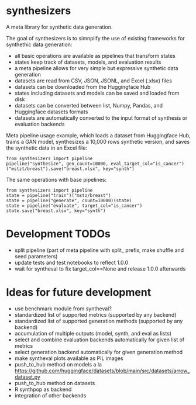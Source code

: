 # synthesizers
A meta library for synthetic data generation.

The goal of synthesizers is to simnplify the use of existing frameworks for synthethic data generation:
* all basic operations are available as pipelines that transform states
* states keep track of datasets, models, and evaluation results
* a meta pipeline allows for very simple but expressive synthetic data generation
* datasets are read from CSV, JSON, JSONL, and Excel (.xlsx) files
* datasets can be downloaded from the Huggingface Hub
* states including datasets and models can be saved and loaded from disk
* datasets can be converted between list, Numpy, Pandas, and Huggingface datasets formats
* datasets are automatically converted to the input format of synthesis or evaluation backends

Meta pipeline usage example, which loads a dataset from Huggingface Hub, trains a GAN model, synthesizes a 10,000 rows synthetic version, and saves the synthetic data in an Excel file:
```
from synthesizers import pipeline
pipeline("synthesize", gen_count=10000, eval_target_col="is_cancer")("mstzt/breast").save("breast.xlsx", key="synth")
```

The same operations with base pipelines:
```
from synthesizers import pipeline
state = pipeline("train")("mstz/breast")
state = pipeline("generate", count=10000)(state)
state = pipeline("evaluate", target_col="is_cancer")
state.save("breast.xlsx", key="synth")

```

# Development TODOs
* split pipeline (part of meta pipeline with split_ prefix, make shuffle and seed parameters)
* update tests and test notebooks to reflect 1.0.0
* wait for syntheval to fix target_col==None and release 1.0.0 afterwards

# Ideas for future development
* use benchmark module from syntheval?
* standardized list of supported metrics (supported by any backend)
* standardized list of supported generation methods (supported by any backend)
* accumulation of multiple outputs (model, synth, and eval as lists)
* select and combine evaluation backends automatically for given list of metrics
* select generation backend automatically for given generation method
* make syntheval plots available as PIL images
* push_to_hub method on models a la https://github.com/huggingface/datasets/blob/main/src/datasets/arrow_dataset.py
* push_to_hub method on datasets
* R synthpop as backend
* integration of other backends
